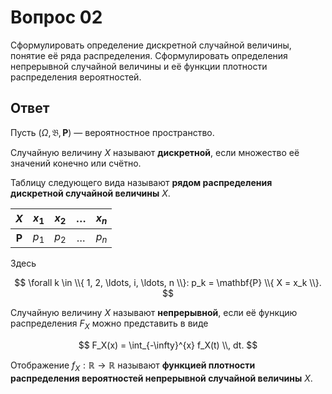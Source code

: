 # Вопрос 02

Сформулировать определение дискретной случайной величины, понятие её ряда
распределения. Сформулировать определения непрерывной случайной величины и её
функции плотности распределения вероятностей.

## Ответ

Пусть $(\Omega, \mathfrak{B}, \mathbf{P})$ &mdash; вероятностное пространство.

Случайную величину $X$ называют **дискретной**, если множество её значений
конечно или счётно.

Таблицу следующего вида называют **рядом распределения дискретной случайной
величины** $X$.

|         $X$  | $x_1$ | $x_2$ | $\ldots$ | $x_n$ |
|:------------:|:-----:|:-----:|:--------:|:-----:|
| $\mathbf{P}$ | $p_1$ | $p_2$ | $\ldots$ | $p_n$ |

Здесь

$$
\forall k \in \\{ 1, 2, \ldots, i, \ldots, n \\}:
p_k = \mathbf{P} \\{ X = x_k \\}.
$$

Случайную величину $X$ называют **непрерывной**, если её функцию распределения
$F_X$ можно представить в виде

$$
F_X(x) = \int_{-\infty}^{x} f_X(t) \\, dt.
$$

Отображение $f_X : \mathbb{R} \rightarrow \mathbb{R}$ называют **функцией
плотности распределения вероятностей непрерывной случайной величины** $X$.
